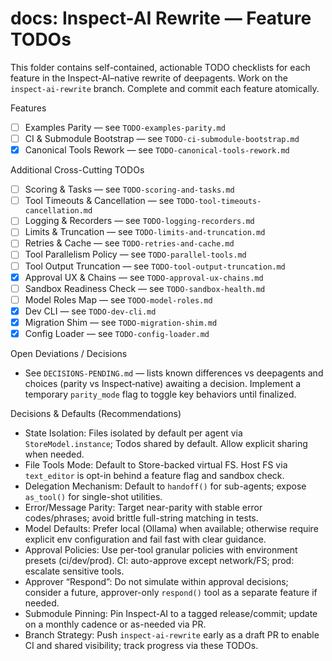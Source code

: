 # docs: Inspect-AI Rewrite — Feature TODOs

This folder contains self-contained, actionable TODO checklists for each feature in the Inspect-AI–native rewrite of deepagents. Work on the `inspect-ai-rewrite` branch. Complete and commit each feature atomically.

Features
- [ ] Examples Parity — see `TODO-examples-parity.md`
- [ ] CI & Submodule Bootstrap — see `TODO-ci-submodule-bootstrap.md`
- [x] Canonical Tools Rework — see `TODO-canonical-tools-rework.md`

Additional Cross-Cutting TODOs
- [ ] Scoring & Tasks — see `TODO-scoring-and-tasks.md`
- [ ] Tool Timeouts & Cancellation — see `TODO-tool-timeouts-cancellation.md`
- [ ] Logging & Recorders — see `TODO-logging-recorders.md`
- [ ] Limits & Truncation — see `TODO-limits-and-truncation.md`
- [ ] Retries & Cache — see `TODO-retries-and-cache.md`
- [ ] Tool Parallelism Policy — see `TODO-parallel-tools.md`
- [ ] Tool Output Truncation — see `TODO-tool-output-truncation.md`
- [x] Approval UX & Chains — see `TODO-approval-ux-chains.md`
- [ ] Sandbox Readiness Check — see `TODO-sandbox-health.md`
- [ ] Model Roles Map — see `TODO-model-roles.md`
- [x] Dev CLI — see `TODO-dev-cli.md`
- [x] Migration Shim — see `TODO-migration-shim.md`
- [x] Config Loader — see `TODO-config-loader.md`

Open Deviations / Decisions
- See `DECISIONS-PENDING.md` — lists known differences vs deepagents and choices (parity vs Inspect‑native) awaiting a decision. Implement a temporary `parity_mode` flag to toggle key behaviors until finalized.

Decisions & Defaults (Recommendations)
- State Isolation: Files isolated by default per agent via `StoreModel.instance`; Todos shared by default. Allow explicit sharing when needed.
- File Tools Mode: Default to Store-backed virtual FS. Host FS via `text_editor` is opt-in behind a feature flag and sandbox check.
- Delegation Mechanism: Default to `handoff()` for sub-agents; expose `as_tool()` for single-shot utilities.
- Error/Message Parity: Target near-parity with stable error codes/phrases; avoid brittle full-string matching in tests.
- Model Defaults: Prefer local (Ollama) when available; otherwise require explicit env configuration and fail fast with clear guidance.
- Approval Policies: Use per-tool granular policies with environment presets (ci/dev/prod). CI: auto-approve except network/FS; prod: escalate sensitive tools.
- Approver “Respond”: Do not simulate within approval decisions; consider a future, approver-only `respond()` tool as a separate feature if needed.
- Submodule Pinning: Pin Inspect-AI to a tagged release/commit; update on a monthly cadence or as-needed via PR.
- Branch Strategy: Push `inspect-ai-rewrite` early as a draft PR to enable CI and shared visibility; track progress via these TODOs.
